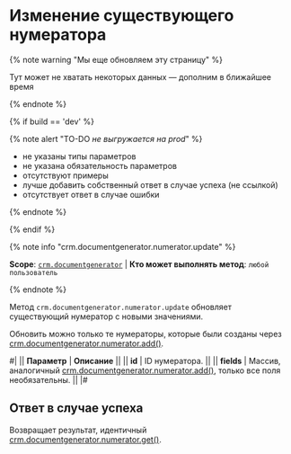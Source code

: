 # Изменение существующего нумератора

{% note warning "Мы еще обновляем эту страницу" %}

Тут может не хватать некоторых данных — дополним в ближайшее время

{% endnote %}

{% if build == 'dev' %}

{% note alert "TO-DO _не выгружается на prod_" %}

- не указаны типы параметров
- не указана обязательность параметров
- отсутствуют примеры
- лучше добавить собственный ответ в случае успеха (не ссылкой)
- отсутствует ответ в случае ошибки

{% endnote %}

{% endif %}

{% note info "crm.documentgenerator.numerator.update" %}

**Scope**: [`crm.documentgenerator`](../../../scopes/permissions.md) | **Кто может выполнять метод**: `любой пользователь`

{% endnote %}

Метод `crm.documentgenerator.numerator.update` обновляет существующий нумератор с новыми значениями.

Обновить можно только те нумераторы, которые были созданы через [crm.documentgenerator.numerator.add()](./crm-document-generator-numerator-add.md). 

#|
|| **Параметр** | **Описание** ||
|| **id** | ID нумератора. ||
|| **fields** | Массив, аналогичный [crm.documentgenerator.numerator.add()](./crm-document-generator-numerator-add.md), только все поля необязательны. ||
|#

## Ответ в случае успеха

Возвращает результат, идентичный [crm.documentgenerator.numerator.get()](./crm-document-generator-numerator-get.md).
